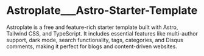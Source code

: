 # Astroplate___Astro-Starter-Template
Astroplate is a free and feature-rich starter template built with Astro, Tailwind CSS, and TypeScript. It includes essential features like multi-author support, dark mode, search functionality, tags, categories, and Disqus comments, making it perfect for blogs and content-driven websites.
